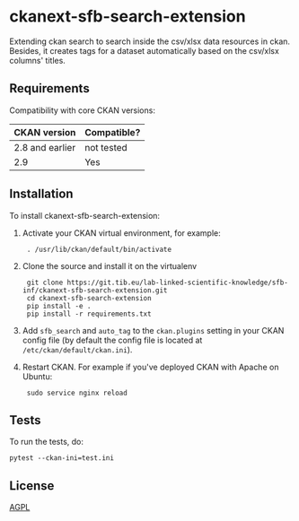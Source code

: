  # ckanext-sfb-search-extension

Extending ckan search to search inside the csv/xlsx data resources in ckan. Besides, it creates tags for a dataset automatically based 
on the csv/xlsx columns' titles. 


## Requirements


Compatibility with core CKAN versions:

| CKAN version    | Compatible?   |
| --------------- | ------------- |
| 2.8 and earlier | not tested    |
| 2.9             | Yes    |



## Installation

To install ckanext-sfb-search-extension:

1. Activate your CKAN virtual environment, for example:

        . /usr/lib/ckan/default/bin/activate

2. Clone the source and install it on the virtualenv

        git clone https://git.tib.eu/lab-linked-scientific-knowledge/sfb-inf/ckanext-sfb-search-extension.git
        cd ckanext-sfb-search-extension
        pip install -e .
        pip install -r requirements.txt

3. Add `sfb_search` and `auto_tag` to the `ckan.plugins` setting in your CKAN config file (by default the config file is located at
    `/etc/ckan/default/ckan.ini`).

4. Restart CKAN. For example if you've deployed CKAN with Apache on Ubuntu:

        sudo service nginx reload




## Tests

To run the tests, do:

    pytest --ckan-ini=test.ini



## License

[AGPL](https://www.gnu.org/licenses/agpl-3.0.en.html)
